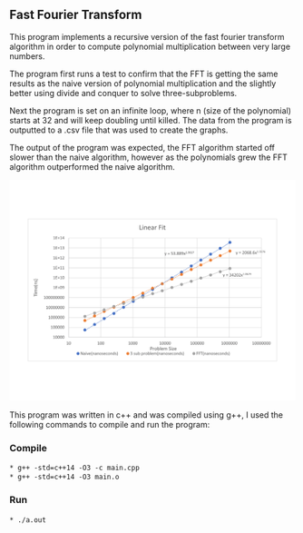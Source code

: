 ## Fast Fourier Transform

This program implements a recursive version of the fast fourier transform algorithm in order to compute polynomial multiplication between very large numbers.

The program first runs a test to confirm that the FFT is getting the same results as the naive version of polynomial multiplication and the slightly better using divide and conquer to solve three-subproblems.

Next the program is set on an infinite loop, where n (size of the polynomial) starts at 32 and will keep doubling until killed. The data from the program is outputted to a .csv file that was used to create the graphs.

The output of the program was expected, the FFT algorithm started off slower than the naive algorithm, however as the polynomials grew the FFT algorithm outperformed the naive algorithm.

![GitHub Logo](/graphs/linear_fit.png)



This program was written in c++ and was compiled using g++, I used the following commands to compile and run the program:

### Compile
    * g++ -std=c++14 -O3 -c main.cpp
    * g++ -std=c++14 -O3 main.o

### Run
    * ./a.out